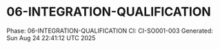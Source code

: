 # 06-INTEGRATION-QUALIFICATION
Phase: 06-INTEGRATION-QUALIFICATION
CI: CI-SO001-003
Generated: Sun Aug 24 22:41:12 UTC 2025
